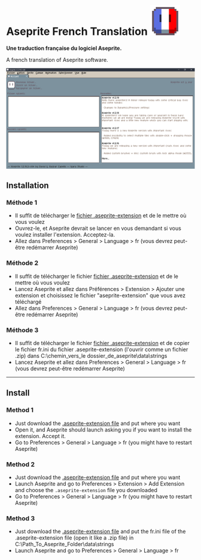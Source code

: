 # Aseprite French Translation ![icon](images/fr.gif)
**Une traduction française du logiciel Aseprite.**

A french translation of Aseprite software.

![preview](images/exemple.png)

## Installation
### Méthode 1
* Il suffit de télécharger le [fichier .aseprite-extension](https://github.com/chamalowmoelleux/Aseprite-French-Translation/releases) et de le mettre où vous voulez
* Ouvrez-le, et Aseprite devrait se lancer en vous demandant si vous voulez installer l'extension. Acceptez-la.
* Allez dans Preferences > General > Language > fr (vous devrez peut-être redémarrer Aseprite)
### Méthode 2
* Il suffit de télécharger le fichier [fichier .aseprite-extension](https://github.com/chamalowmoelleux/Aseprite-French-Translation/releases) et de le mettre où vous voulez
* Lancez Aseprite et allez dans Préférences > Extension > Ajouter une extension et choisissez le fichier "aseprite-extension" que vous avez téléchargé
* Allez dans Preferences > General > Language > fr (vous devrez peut-être redémarrer Aseprite)
### Méthode 3
* Il suffit de télécharger le fichier [fichier .aseprite-extension](https://github.com/chamalowmoelleux/Aseprite-French-Translation/releases) et de copier le fichier fr.ini du fichier .aseprite-extension (l'ouvrir comme un fichier .zip) dans C:\chemin_vers_le dossier_de_aseprite\data\strings
* Lancez Aseprite et allez dans Preferences > General > Language > fr (vous devrez peut-être redémarrer Aseprite)
---
## Install
### Method 1
* Just download the [.aseprite-extension file](https://github.com/chamalowmoelleux/Aseprite-French-Translation/releases) and put where you want
* Open it, and Aseprite should launch asking you if you want to install the extension. Accept it.
* Go to Preferences > General > Language > fr (you might have to restart Aseprite)
### Method 2
* Just download the [.aseprite-extension file](https://github.com/chamalowmoelleux/Aseprite-French-Translation/releases) and put where you want
* Launch Aseprite and go to Preferences > Extension > Add Extension and choose the `.aseprite-extension` file you downloaded
* Go to Preferences > General > Language > fr (you might have to restart Aseprite)
### Method 3
* Just download the [.aseprite-extension file](https://github.com/chamalowmoelleux/Aseprite-French-Translation/releases) and put the fr.ini file of the .aseprite-extension file (open it like a .zip file) in C:\Path_To_Aseprite_Folder\data\strings
* Launch Aseprite and go to Preferences > General > Language > fr
